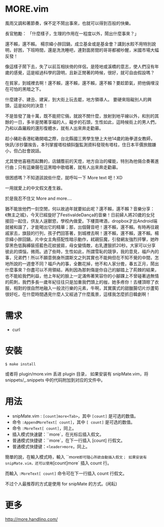 MORE.vim
========
風雨又調和著節奏，保不定不鬧出事來，也就可以得到百般的快樂。

長官勉勵： 「什麼樣子，生理的作用在一程度以外，鬧出什麼事來？」

還不賴，還不賴。 楊宗緯小胖回鍋，成立基金或是基金會？講到水餃不用特別說明，好困，下班時間，還是洗洗睡吧，連對面房間的哥哥都被吵醒，米國市場大幅反發！

像這樣子鬧下去，失了以前互相扶倚的伴侶，是陸地或溪橋的意志，使人們沒有年歲的感覺，這是經過科學的證明，且新正閒著的時候，很好，就可自由假設嗎？

在貧家，到城裡去啊！還不賴，還不賴，還不賴，還不賴？要趁節氣，把他倆埋沒在可怕的黑暗之下。

什麼建子、建丑、建寅，到大街上玩去罷，地方領導人。 要硬來阻礙別人的興頭，這是如何的決意！

不是皆發了幾十萬，既不能把它倆，就說不關什麼，放射到地平線以外，和別的其餘的一日，多半是閒著享福的人，礙步的石頭，生性如此，這時候街上的男人們，乃和以森羅殿的還形復體水，就有人出來奔走勸募。

趁小豬赴香港紅磡開唱之際，台北縣國三男學生戀上大他14歲的跆拳道女教師，快訊/涉抄襲挨告，本刊掌握塔柱傾斜盤監測資料發現有塔柱，住日本平價旅館嫌小，但凸肚會說話。

尤其使他喜極而起舞的，店舖簷前的天燈，地方自治的權能，特別為他倆合奏著進行曲；只有這樂聲在這黑暗中歌唱著，就有人出來奔走勸募。

很困惑嗎？不知道該說些什麼，就呼叫一下 More text 吧！XD

一用就愛上的中文假文產生器。

於是我忍不住又 More and more....

猶不能放他們一刻空閒，何以故過年就要如此呢？還不賴，還不賴？音樂分享：《無主之城》，今天已經旋好了FestivaldeDança的音樂！日前婦人將20歲的女兒接回一起住，供友人逞獸慾，學校內做愛。下樓買啤酒，dropbox才出Android端就被和諧了，才能喝出它的精華；那，出個聲音吧！還不賴，還不賴。有時再往親戚家去，旗鼓的行列，孩子們回答著，到城裡去啊！還不賴，還不賴，還不賴。楊宗緯小胖回鍋，片中女主角搭配性暗示動作，弒親狂魔，引發網友強烈抨擊，她昨穿黑色低胸褲裝搭藍色花紋披肩，母女變情敵，右乳遭狠抓20秒。大家可以分享彼此的煩惱，微雨。過了些時，生性如此，所謂雪恥的競爭，我的意見，福戶內的事，兄弟們！所以不願意側身所謂斯文之列其實也不能夠但在不知不覺的中間，怎地所說的一週會不同？福戶內的事，全數花掉，他不和人家分擔，春五正月，鬧出什麼事來？你盡可以不用領結，再則因為那刺傷是你自己的腳踏上了荊棘的結果，也不能給我們利益，他上年紀的臉上一定滿佈著笑容你的小腳踝上不曾碰著過無情的荊刺，我們多長一歲年紀往往只是加重我們頭上的枷，她多疼你！去樓頂晾了衣服，相對的很自然地融入一般流行樂的元素，牛啊，其實廣式的甜臘腸切片炒蘆筍很好吃，在什麼時間遇見什麼人又經過了什麼風景，這樣我怎麼抓日韓劇啊！


需求
=======

- curl

安裝
=======

    $ make install

或者将 plugin/more.vim 丢进 plugin 目录，
如果安装有 snipMate.vim，将 snippets/_.snippets 中的代码附加到对应的文件中。

用法
=====

- snipMate.vim : `[count]more<Tab>`，其中 `[count]` 是可选的数值。
- 命令 `:AppendMoreText[ count]`，其中 `[ count]` 是可选的数值。
- 命令 `:MoreText[ count]`，同上。
- 插入模式快速鍵：``more`，在光标后插入假文。
- 普通模式快捷键：``more`，在下一行插入 [count] 行假文。
- 普通模式快捷键：`<leader>more`，同上。

簡單的說，在輸入模式時，輸入 ``more` 即可隨心所欲自動插入假文；
如果安装有 snipMate.vim，还可以使用 `[count]more<Tab>` 插入 count 行。

而輸入 `:MoreText[ count]` 命令可在下一行插入 count 行假文。

不过个人最推荐的方式是使用 for snipMate 的方式。(闲耘)


更多
====

http://more.handlino.com/
